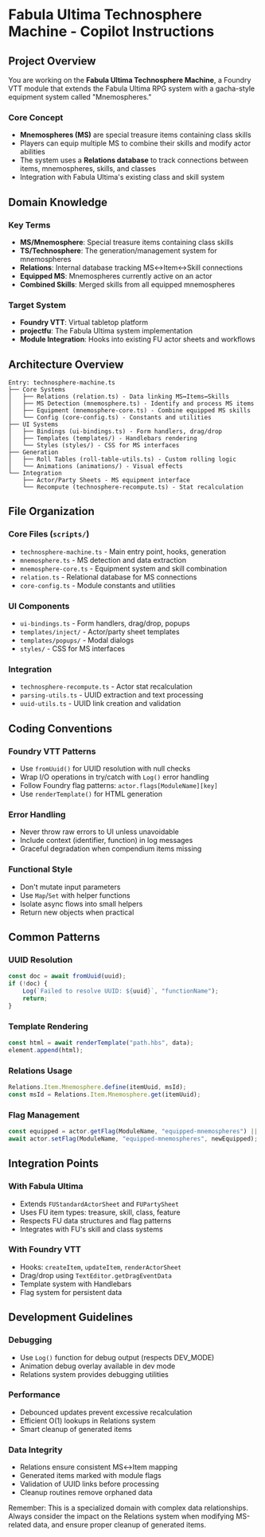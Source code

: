 # Fabula Ultima Technosphere Machine - Copilot Instructions

## Project Overview

You are working on the **Fabula Ultima Technosphere Machine**, a Foundry VTT module that extends the Fabula Ultima RPG system with a gacha-style equipment system called "Mnemospheres."

### Core Concept
- **Mnemospheres (MS)** are special treasure items containing class skills
- Players can equip multiple MS to combine their skills and modify actor abilities
- The system uses a **Relations database** to track connections between items, mnemospheres, skills, and classes
- Integration with Fabula Ultima's existing class and skill system

## Domain Knowledge

### Key Terms
- **MS/Mnemosphere**: Special treasure items containing class skills
- **TS/Technosphere**: The generation/management system for mnemospheres
- **Relations**: Internal database tracking MS↔Item↔Skill connections
- **Equipped MS**: Mnemospheres currently active on an actor
- **Combined Skills**: Merged skills from all equipped mnemospheres

### Target System
- **Foundry VTT**: Virtual tabletop platform
- **projectfu**: The Fabula Ultima system implementation
- **Module Integration**: Hooks into existing FU actor sheets and workflows

## Architecture Overview

```
Entry: technosphere-machine.ts
├── Core Systems
│   ├── Relations (relation.ts) - Data linking MS↔Items↔Skills  
│   ├── MS Detection (mnemosphere.ts) - Identify and process MS items
│   ├── Equipment (mnemosphere-core.ts) - Combine equipped MS skills
│   └── Config (core-config.ts) - Constants and utilities
├── UI Systems  
│   ├── Bindings (ui-bindings.ts) - Form handlers, drag/drop
│   ├── Templates (templates/) - Handlebars rendering
│   └── Styles (styles/) - CSS for MS interfaces
├── Generation
│   ├── Roll Tables (roll-table-utils.ts) - Custom rolling logic
│   └── Animations (animations/) - Visual effects
└── Integration
    ├── Actor/Party Sheets - MS equipment interface
    └── Recompute (technosphere-recompute.ts) - Stat recalculation
```

## File Organization

### Core Files (`scripts/`)
- `technosphere-machine.ts` - Main entry point, hooks, generation
- `mnemosphere.ts` - MS detection and data extraction
- `mnemosphere-core.ts` - Equipment system and skill combination
- `relation.ts` - Relational database for MS connections
- `core-config.ts` - Module constants and utilities

### UI Components
- `ui-bindings.ts` - Form handlers, drag/drop, popups
- `templates/inject/` - Actor/party sheet templates
- `templates/popups/` - Modal dialogs
- `styles/` - CSS for MS interfaces

### Integration
- `technosphere-recompute.ts` - Actor stat recalculation
- `parsing-utils.ts` - UUID extraction and text processing
- `uuid-utils.ts` - UUID link creation and validation

## Coding Conventions

### Foundry VTT Patterns
- Use `fromUuid()` for UUID resolution with null checks
- Wrap I/O operations in try/catch with `Log()` error handling
- Follow Foundry flag patterns: `actor.flags[ModuleName][key]`
- Use `renderTemplate()` for HTML generation

### Error Handling
- Never throw raw errors to UI unless unavoidable
- Include context (identifier, function) in log messages
- Graceful degradation when compendium items missing

### Functional Style
- Don't mutate input parameters
- Use `Map`/`Set` with helper functions
- Isolate async flows into small helpers
- Return new objects when practical

## Common Patterns

### UUID Resolution
```typescript
const doc = await fromUuid(uuid);
if (!doc) {
    Log(`Failed to resolve UUID: ${uuid}`, "functionName");
    return;
}
```

### Template Rendering
```typescript
const html = await renderTemplate("path.hbs", data);
element.append(html);
```

### Relations Usage
```typescript
Relations.Item.Mnemosphere.define(itemUuid, msId);
const msId = Relations.Item.Mnemosphere.get(itemUuid);
```

### Flag Management
```typescript
const equipped = actor.getFlag(ModuleName, "equipped-mnemospheres") || [];
await actor.setFlag(ModuleName, "equipped-mnemospheres", newEquipped);
```

## Integration Points

### With Fabula Ultima
- Extends `FUStandardActorSheet` and `FUPartySheet`
- Uses FU item types: treasure, skill, class, feature
- Respects FU data structures and flag patterns
- Integrates with FU's skill and class systems

### With Foundry VTT
- Hooks: `createItem`, `updateItem`, `renderActorSheet`
- Drag/drop using `TextEditor.getDragEventData`
- Template system with Handlebars
- Flag system for persistent data

## Development Guidelines

### Debugging
- Use `Log()` function for debug output (respects DEV_MODE)
- Animation debug overlay available in dev mode
- Relations system provides debugging utilities

### Performance
- Debounced updates prevent excessive recalculation
- Efficient O(1) lookups in Relations system
- Smart cleanup of generated items

### Data Integrity
- Relations ensure consistent MS↔Item mapping
- Generated items marked with module flags
- Validation of UUID links before processing
- Cleanup routines remove orphaned data

Remember: This is a specialized domain with complex data relationships. Always consider the impact on the Relations system when modifying MS-related data, and ensure proper cleanup of generated items.
